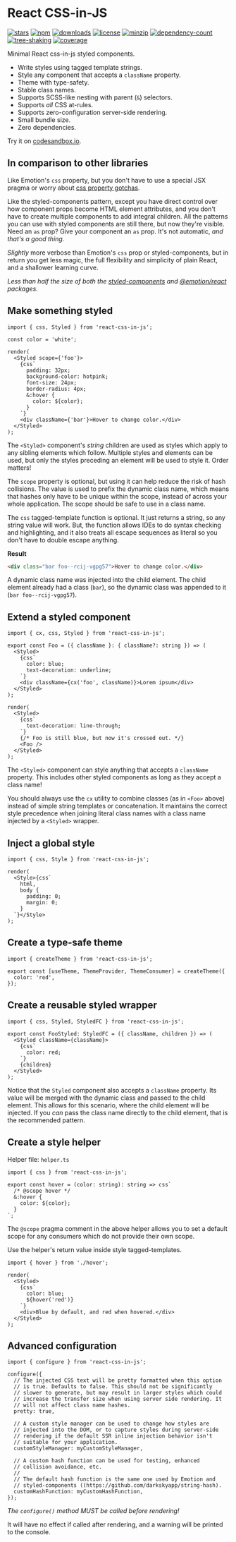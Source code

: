 # React CSS-in-JS

[![stars](https://badgen.net/github/stars/ChrisAckerman/react-css-in-js)](https://github.com/ChrisAckerman/react-css-in-js)
[![npm](https://badgen.net/badge/npm/1.2.0/red)](https://www.npmjs.com/package/react-css-in-js)
[![downloads](https://badgen.net/npm/dw/react-css-in-js)](https://www.npmjs.com/package/react-css-in-js)
[![license](https://badgen.net/badge/license/ISC/orange)](https://opensource.org/licenses/ISC)
[![minzip](https://badgen.net/bundlephobia/minzip/react-css-in-js@1.2.0)](https://bundlephobia.com/result?p=react-css-in-js@1.2.0)
[![dependency-count](https://badgen.net/bundlephobia/dependency-count/react-css-in-js@1.2.0)](https://bundlephobia.com/result?p=react-css-in-js@1.2.0)
[![tree-shaking](https://badgen.net/bundlephobia/tree-shaking/react-css-in-js@1.2.0)](https://bundlephobia.com/result?p=react-css-in-js@1.2.0)
[![coverage](https://badgen.net/badge/coverage/94,84,88,93/purple?list=|)](#)

Minimal React css-in-js styled components.

- Write styles using tagged template strings.
- Style any component that accepts a `className` property.
- Theme with type-safety.
- Stable class names.
- Supports SCSS-like nesting with parent (`&`) selectors.
- Supports _all_ CSS at-rules.
- Supports zero-configuration server-side rendering.
- Small bundle size.
- Zero dependencies.

Try it on [codesandbox.io](https://codesandbox.io/s/react-css-in-js-iup6f).

## In comparison to other libraries

Like Emotion's `css` property, but you don't have to use a special JSX pragma or worry about [css property gotchas](https://emotion.sh/docs/css-prop#gotchas).

Like the styled-components pattern, except you have direct control over how component props become HTML element attributes, and you don't have to create multiple components to add integral children. All the patterns you can use with styled components are still there, but now they're visible. Need an `as` prop? Give your component an `as` prop. It's not automatic, _and that's a good thing._

_Slightly_ more verbose than Emotion's `css` prop or styled-components, but in return you get less magic, the full flexibility and simplicity of plain React, and a shallower learning curve.

_Less than half the size of both the [styled-components](https://bundlephobia.com/result?p=styled-components) and [@emotion/react](https://bundlephobia.com/result?p=@emotion/react) packages._

## Make something styled

```tsx
import { css, Styled } from 'react-css-in-js';

const color = 'white';

render(
  <Styled scope={'foo'}>
    {css`
      padding: 32px;
      background-color: hotpink;
      font-size: 24px;
      border-radius: 4px;
      &:hover {
        color: ${color};
      }
    `}
    <div className={'bar'}>Hover to change color.</div>
  </Styled>
);
```

The `<Styled>` component's _string_ children are used as styles which apply to any sibling elements which follow. Multiple styles and elements can be used, but only the styles preceding an element will be used to style it. Order matters!

The `scope` property is optional, but using it can help reduce the risk of hash collisions. The value is used to prefix the dynamic class name, which means that hashes only have to be unique within the scope, instead of across your whole application. The scope should be safe to use in a class name.

The `css` tagged-template function is optional. It just returns a string, so any string value will work. But, the function allows IDEs to do syntax checking and highlighting, and it also treats all escape sequences as literal so you don't have to double escape anything.

**Result**

```html
<div class="bar foo--rcij-vgpg57">Hover to change color.</div>
```

A dynamic class name was injected into the child element. The child element already had a class (`bar`), so the dynamic class was appended to it (`bar foo--rcij-vgpg57`).

## Extend a styled component

```tsx
import { cx, css, Styled } from 'react-css-in-js';

export const Foo = ({ className }: { className?: string }) => (
  <Styled>
    {css`
      color: blue;
      text-decoration: underline;
    `}
    <div className={cx('foo', className)}>Lorem ipsum</div>
  </Styled>
);

render(
  <Styled>
    {css`
      text-decoration: line-through;
    `}
    {/* Foo is still blue, but now it's crossed out. */}
    <Foo />
  </Styled>
);
```

The `<Styled>` component can style anything that accepts a `className` property. This includes other styled components as long as they accept a class name!

You should always use the `cx` utility to combine classes (as in `<Foo>` above) instead of simple string templates or concatenation. It maintains the correct style precedence when joining literal class names with a class name injected by a `<Styled>` wrapper.

## Inject a global style

```tsx
import { css, Style } from 'react-css-in-js';

render(
  <Style>{css`
    html,
    body {
      padding: 0;
      margin: 0;
    }
  `}</Style>
);
```

## Create a type-safe theme

```tsx
import { createTheme } from 'react-css-in-js';

export const [useTheme, ThemeProvider, ThemeConsumer] = createTheme({
  color: 'red',
});
```

## Create a reusable styled wrapper

```tsx
import { css, Styled, StyledFC } from 'react-css-in-js';

export const FooStyled: StyledFC = ({ className, children }) => (
  <Styled className={className}>
    {css`
      color: red;
    `}
    {children}
  </Styled>
);
```

Notice that the `Styled` component also accepts a `className` property. Its value will be merged with the dynamic class and passed to the child element. This allows for this scenario, where the child element will be injected. If you _can_ pass the class name directly to the child element, that is the recommended pattern.

## Create a style helper

Helper file: `helper.ts`

```tsx
import { css } from 'react-css-in-js';

export const hover = (color: string): string => css`
  /* @scope hover */
  &:hover {
    color: ${color};
  }
`;
```

The `@scope` pragma comment in the above helper allows you to set a default scope for any consumers which do not provide their own scope.

Use the helper's return value inside style tagged-templates.

```tsx
import { hover } from './hover';

render(
  <Styled>
    {css`
      color: blue;
      ${hover('red')}
    `}
    <div>Blue by default, and red when hovered.</div>
  </Styled>
);
```

## Advanced configuration

```tsx
import { configure } from 'react-css-in-js';

configure({
  // The injected CSS text will be pretty formatted when this option
  // is true. Defaults to false. This should not be significantly
  // slower to generate, but may result in larger styles which could
  // increase the transfer size when using server side rendering. It
  // will not affect class name hashes.
  pretty: true,

  // A custom style manager can be used to change how styles are
  // injected into the DOM, or to capture styles during server-side
  // rendering if the default SSR inline injection behavior isn't
  // suitable for your application.
  customStyleManager: myCustomStyleManager,

  // A custom hash function can be used for testing, enhanced
  // collision avoidance, etc.
  //
  // The default hash function is the same one used by Emotion and
  // styled-components ((https://github.com/darkskyapp/string-hash).
  customHashFunction: myCustomHashFunction,
});
```

_The `configure()` method MUST be called before rendering!_

It will have no effect if called after rendering, and a warning will be printed to the console.
